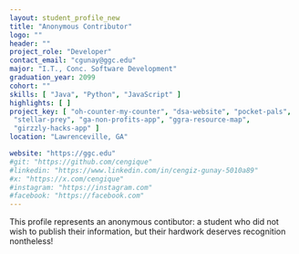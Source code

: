 ```yaml
---
layout: student_profile_new
title: "Anonymous Contributor"
logo: ""
header: ""
project_role: "Developer"
contact_email: "cgunay@ggc.edu"
major: "I.T., Conc. Software Development"
graduation_year: 2099
cohort: ""
skills: [ "Java", "Python", "JavaScript" ]
highlights: [ ]
project_key: [ "oh-counter-my-counter", "dsa-website", "pocket-pals",
 "stellar-prey", "ga-non-profits-app", "ggra-resource-map",
 "girzzly-hacks-app" ]
location: "Lawrenceville, GA"

website: "https://ggc.edu"
#git: "https://github.com/cengique"
#linkedin: "https://www.linkedin.com/in/cengiz-gunay-5010a89"
#x: "https://x.com/cengique"
#instagram: "https://instagram.com"
#facebook: "https://facebook.com"
---
```


<!-- Include or delete -->
This profile represents an anonymous contibutor: a student who did not wish
to publish their information, but their hardwork deserves recognition nontheless!
<!-- End delete -->
